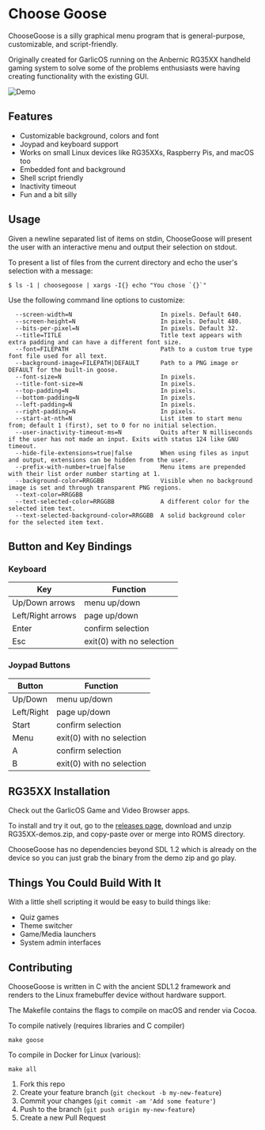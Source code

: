 # Choose Goose

ChooseGoose is a silly graphical menu program that is general-purpose, customizable, and script-friendly.

Originally created for GarlicOS running on the Anbernic RG35XX handheld gaming system to solve some of the problems enthusiasts were having creating functionality with the existing GUI.

![Demo](https://private-user-images.githubusercontent.com/145723/417168771-7b958dce-f6a1-463d-83ee-ac730e4ac463.gif?jwt=eyJhbGciOiJIUzI1NiIsInR5cCI6IkpXVCJ9.eyJpc3MiOiJnaXRodWIuY29tIiwiYXVkIjoicmF3LmdpdGh1YnVzZXJjb250ZW50LmNvbSIsImtleSI6ImtleTUiLCJleHAiOjE3NDA1Nzg5MjgsIm5iZiI6MTc0MDU3ODYyOCwicGF0aCI6Ii8xNDU3MjMvNDE3MTY4NzcxLTdiOTU4ZGNlLWY2YTEtNDYzZC04M2VlLWFjNzMwZTRhYzQ2My5naWY_WC1BbXotQWxnb3JpdGhtPUFXUzQtSE1BQy1TSEEyNTYmWC1BbXotQ3JlZGVudGlhbD1BS0lBVkNPRFlMU0E1M1BRSzRaQSUyRjIwMjUwMjI2JTJGdXMtZWFzdC0xJTJGczMlMkZhd3M0X3JlcXVlc3QmWC1BbXotRGF0ZT0yMDI1MDIyNlQxNDAzNDhaJlgtQW16LUV4cGlyZXM9MzAwJlgtQW16LVNpZ25hdHVyZT00M2JiNTI3OTQ0ZTUyNjFhZWNmMWI4NzQzZDJkMTQzNjVjYmQ2ODc4NWQxMTgyYzQ1YzZlMmI3NjlhMGVlMGI2JlgtQW16LVNpZ25lZEhlYWRlcnM9aG9zdCJ9.HX4XeEjppZHOmtImrv4ocQlLazC_C31lj8xKyuCzI68)

## Features

* Customizable background, colors and font
* Joypad and keyboard support
* Works on small Linux devices like RG35XXs, Raspberry Pis, and macOS too
* Embedded font and background
* Shell script friendly
* Inactivity timeout
* Fun and a bit silly

## Usage

Given a newline separated list of items on stdin, ChooseGoose will present the user with an interactive menu and output their selection on stdout.

To present a list of files from the current directory and echo the user's selection with a message:

```
$ ls -1 | choosegoose | xargs -I{} echo "You chose `{}`"
```

Use the following command line options to customize:

```
  --screen-width=N                         In pixels. Default 640.
  --screen-height=N                        In pixels. Default 480.
  --bits-per-pixel=N                       In pixels. Default 32.
  --title=TITLE                            Title text appears with extra padding and can have a different font size.
  --font=FILEPATH                          Path to a custom true type font file used for all text.
  --background-image=FILEPATH|DEFAULT      Path to a PNG image or DEFAULT for the built-in goose.
  --font-size=N                            In pixels.
  --title-font-size=N                      In pixels.
  --top-padding=N                          In pixels.
  --bottom-padding=N                       In pixels.
  --left-padding=N                         In pixels.
  --right-padding=N                        In pixels.
  --start-at-nth=N                         List item to start menu from; default 1 (first), set to 0 for no initial selection.
  --user-inactivity-timeout-ms=N           Quits after N milliseconds if the user has not made an input. Exits with status 124 like GNU timeout.
  --hide-file-extensions=true|false        When using files as input and output, extensions can be hidden from the user.
  --prefix-with-number=true|false          Menu items are prepended with their list order number starting at 1.
  --background-color=RRGGBB                Visible when no background image is set and through transparent PNG regions.
  --text-color=RRGGBB
  --text-selected-color=RRGGBB             A different color for the selected item text.
  --text-selected-background-color=RRGGBB  A solid background color for the selected item text.
```

## Button and Key Bindings

### Keyboard

| Key               | Function
|-------------------|--------------------------------
| Up/Down arrows    | menu up/down
| Left/Right arrows | page up/down
| Enter             | confirm selection
| Esc               | exit(0) with no selection

### Joypad Buttons

| Button            | Function
|-------------------|--------------------------------
| Up/Down           | menu up/down
| Left/Right        | page up/down
| Start             | confirm selection
| Menu              | exit(0) with no selection
| A                 | confirm selection
| B                 | exit(0) with no selection

## RG35XX Installation

Check out the GarlicOS Game and Video Browser apps.

To install and try it out, go to the [releases page](../../releases), download and unzip RG35XX-demos.zip, and copy-paste over or merge into ROMS directory.

ChooseGoose has no dependencies beyond SDL 1.2 which is already on the device so you can just grab the binary from the demo zip and go play.

## Things You Could Build With It

With a little shell scripting it would be easy to build things like:

* Quiz games
* Theme switcher
* Game/Media launchers
* System admin interfaces

## Contributing

ChooseGoose is written in C with the ancient SDL1.2 framework and renders to the Linux framebuffer device without hardware support.

The Makefile contains the flags to compile on macOS and render via Cocoa.

To compile natively (requires libraries and C compiler)
```
make goose
```

To compile in Docker for Linux (various):
```
make all
```

1. Fork this repo
2. Create your feature branch (`git checkout -b my-new-feature`)
3. Commit your changes (`git commit -am 'Add some feature'`)
4. Push to the branch (`git push origin my-new-feature`)
5. Create a new Pull Request
